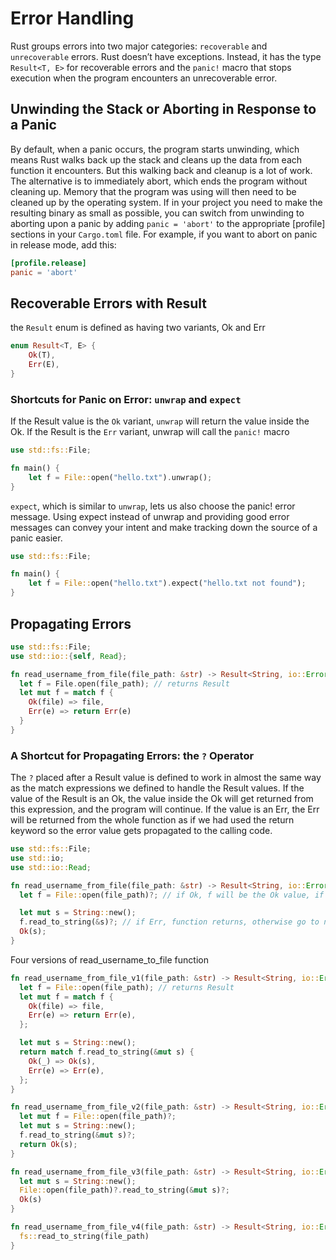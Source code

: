 # Error Handling

Rust groups errors into two major categories: `recoverable` and `unrecoverable` errors. Rust doesn’t have exceptions. Instead, it has the type `Result<T, E>` for recoverable errors and the `panic!` macro that stops execution when the program encounters an unrecoverable error.

## Unwinding the Stack or Aborting in Response to a Panic

By default, when a panic occurs, the program starts unwinding, which means Rust walks back up the stack and cleans up the data from each function it encounters. But this walking back and cleanup is a lot of work. The alternative is to immediately abort, which ends the program without cleaning up. Memory that the program was using will then need to be cleaned up by the operating system. If in your project you need to make the resulting binary as small as possible, you can switch from unwinding to aborting upon a panic by adding `panic = 'abort'` to the appropriate [profile] sections in your `Cargo.toml` file. For example, if you want to abort on panic in release mode, add this:

```toml
[profile.release]
panic = 'abort'
```

## Recoverable Errors with Result

the `Result` enum is defined as having two variants, Ok and Err

```rust
enum Result<T, E> {
    Ok(T),
    Err(E),
}
```

### Shortcuts for Panic on Error: `unwrap` and `expect`

If the Result value is the `Ok` variant, `unwrap` will return the value inside the Ok. If the Result is the `Err` variant, unwrap will call the `panic!` macro

```rust
use std::fs::File;

fn main() {
    let f = File::open("hello.txt").unwrap();
}
```

`expect`, which is similar to `unwrap`, lets us also choose the panic! error message. Using expect instead of unwrap and providing good error messages can convey your intent and make tracking down the source of a panic easier.

```rust
use std::fs::File;

fn main() {
    let f = File::open("hello.txt").expect("hello.txt not found");
}
```

## Propagating Errors

```rust
use std::fs::File;
use std::io::{self, Read};

fn read_username_from_file(file_path: &str) -> Result<String, io::Error> {
  let f = File.open(file_path); // returns Result
  let mut f = match f {
    Ok(file) => file,
    Err(e) => return Err(e)
  }
}
```

### A Shortcut for Propagating Errors: the `?` Operator

The `?` placed after a Result value is defined to work in almost the same way as the match expressions we defined to handle the Result values. If the value of the Result is an Ok, the value inside the Ok will get returned from this expression, and the program will continue. If the value is an Err, the Err will be returned from the whole function as if we had used the return keyword so the error value gets propagated to the calling code.

```rust
use std::fs::File;
use std::io;
use std::io::Read;

fn read_username_from_file(file_path: &str) -> Result<String, io::Error> {
  let f = File::open(file_path)?; // if Ok, f will be the Ok value, if Err, function returns error

  let mut s = String::new();
  f.read_to_string(&s)?; // if Err, function returns, otherwise go to next line
  Ok(s);
}
```

Four versions of read_username_to_file function

```rust
fn read_username_from_file_v1(file_path: &str) -> Result<String, io::Error> {
  let f = File::open(file_path); // returns Result
  let mut f = match f {
    Ok(file) => file,
    Err(e) => return Err(e),
  };

  let mut s = String::new();
  return match f.read_to_string(&mut s) {
    Ok(_) => Ok(s),
    Err(e) => Err(e),
  };
}

fn read_username_from_file_v2(file_path: &str) -> Result<String, io::Error> {
  let mut f = File::open(file_path)?;
  let mut s = String::new();
  f.read_to_string(&mut s)?;
  return Ok(s);
}

fn read_username_from_file_v3(file_path: &str) -> Result<String, io::Error> {
  let mut s = String::new();
  File::open(file_path)?.read_to_string(&mut s)?;
  Ok(s)
}

fn read_username_from_file_v4(file_path: &str) -> Result<String, io::Error> {
  fs::read_to_string(file_path)
}
```
